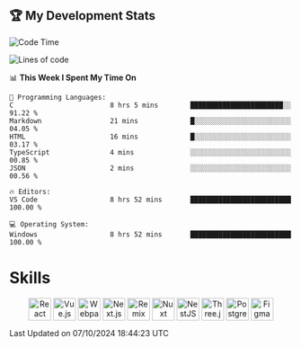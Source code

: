 ## 🏆 My Development Stats

<!--START_SECTION:waka-->
![Code Time](http://img.shields.io/badge/Code%20Time-451%20hrs%2058%20mins-blue)

![Lines of code](https://img.shields.io/badge/From%20Hello%20World%20I%27ve%20Written-129.5%20thousand%20lines%20of%20code-blue)

📊 **This Week I Spent My Time On** 

```text
💬 Programming Languages: 
C                        8 hrs 5 mins        ███████████████████████░░   91.22 % 
Markdown                 21 mins             █░░░░░░░░░░░░░░░░░░░░░░░░   04.05 % 
HTML                     16 mins             █░░░░░░░░░░░░░░░░░░░░░░░░   03.17 % 
TypeScript               4 mins              ░░░░░░░░░░░░░░░░░░░░░░░░░   00.85 % 
JSON                     2 mins              ░░░░░░░░░░░░░░░░░░░░░░░░░   00.56 % 

🔥 Editors: 
VS Code                  8 hrs 52 mins       █████████████████████████   100.00 % 

💻 Operating System: 
Windows                  8 hrs 52 mins       █████████████████████████   100.00 % 
```
# Skills

<div align="center">
  <img align="top" alt="React" width="40px" src="https://skillicons.dev/icons?i=html" />
  <img align="top" alt="Vue.js" width="40px" src="https://skillicons.dev/icons?i=css" />
  <img align="top" alt="Webpack" width="40px" src="https://skillicons.dev/icons?i=js" />
  <img align="top" alt="Next.js" width="40px" src="https://skillicons.dev/icons?i=tailwind" />
  <img align="top" alt="Remix" width="40px" src="https://skillicons.dev/icons?i=react" />
  <img align="top" alt="Nuxt" width="40px" src="https://skillicons.dev/icons?i=nextjs" />
  <img align="top" alt="NestJS" width="40px" src="https://skillicons.dev/icons?i=typescript" />
  <img align="top" alt="Three.js" width="40px" src="https://skillicons.dev/icons?i=git" />
  <img align="top" alt="PostgreSQL" width="40px" src="https://skillicons.dev/icons?i=github" />
  <img align="top" alt="Figma" width="40px" src="https://skillicons.dev/icons?i=figma" />
</div>


 Last Updated on 07/10/2024 18:44:23 UTC
<!--END_SECTION:waka-->
